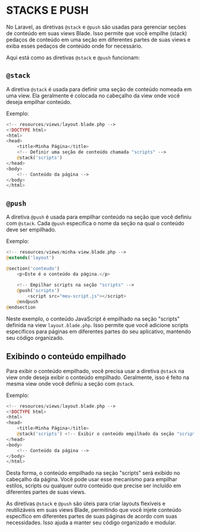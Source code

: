 # STACKS E PUSH
No Laravel, as diretivas `@stack` e `@push` são usadas para gerenciar seções de conteúdo em suas views Blade. Isso permite que você empilhe (stack) pedaços de conteúdo em uma seção em diferentes partes de suas views e exiba esses pedaços de conteúdo onde for necessário.

Aqui está como as diretivas `@stack` e `@push` funcionam:

## `@stack`
A diretiva `@stack` é usada para definir uma seção de conteúdo nomeada em uma view. Ela geralmente é colocada no cabeçalho da view onde você deseja empilhar conteúdo.

Exemplo:

```php
<!-- resources/views/layout.blade.php -->
<!DOCTYPE html>
<html>
<head>
    <title>Minha Página</title>
    <!-- Definir uma seção de conteúdo chamada "scripts" -->
    @stack('scripts')
</head>
<body>
    <!-- Conteúdo da página -->
</body>
</html>
```

## `@push`
A diretiva `@push` é usada para empilhar conteúdo na seção que você definiu com `@stack`. Cada `@push` especifica o nome da seção na qual o conteúdo deve ser empilhado.

Exemplo:

```php
<!-- resources/views/minha-view.blade.php -->
@extends('layout')

@section('conteudo')
    <p>Este é o conteúdo da página.</p>
    
    <!-- Empilhar scripts na seção "scripts" -->
    @push('scripts')
        <script src="meu-script.js"></script>
    @endpush
@endsection
```

Neste exemplo, o conteúdo JavaScript é empilhado na seção "scripts" definida na view `layout.blade.php`. Isso permite que você adicione scripts específicos para páginas em diferentes partes do seu aplicativo, mantendo seu código organizado.

## Exibindo o conteúdo empilhado
Para exibir o conteúdo empilhado, você precisa usar a diretiva `@stack` na view onde deseja exibir o conteúdo empilhado. Geralmente, isso é feito na mesma view onde você definiu a seção com `@stack`.

Exemplo:

```php
<!-- resources/views/layout.blade.php -->
<!DOCTYPE html>
<html>
<head>
    <title>Minha Página</title>
    @stack('scripts') <!-- Exibir o conteúdo empilhado da seção "scripts" -->
</head>
<body>
    <!-- Conteúdo da página -->
</body>
</html>
```

Desta forma, o conteúdo empilhado na seção "scripts" será exibido no cabeçalho da página. Você pode usar esse mecanismo para empilhar estilos, scripts ou qualquer outro conteúdo que precise ser incluído em diferentes partes de suas views.

As diretivas `@stack` e `@push` são úteis para criar layouts flexíveis e reutilizáveis em suas views Blade, permitindo que você injete conteúdo específico em diferentes partes de suas páginas de acordo com suas necessidades. Isso ajuda a manter seu código organizado e modular.